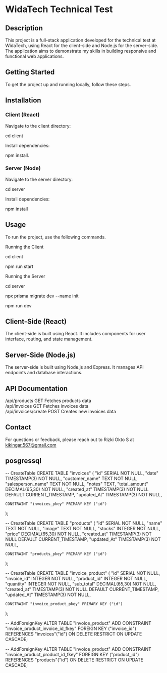 # WidaTech Technical Test

## Description
This project is a full-stack application developed for the technical test at WidaTech, using React for the client-side and Node.js for the server-side. The application aims to demonstrate my skills in building responsive and functional web applications.

## Getting Started
To get the project up and running locally, follow these steps.

## Installation
### Client (React)
Navigate to the client directory:


cd client


Install dependencies:


npm install.
### Server (Node)
Navigate to the server directory:


cd server


Install dependencies:


npm install


## Usage
To run the project, use the following commands.

Running the Client

cd client

npm run start

Running the Server

cd server

npx prisma migrate dev --name init

npm run dev

## Client-Side (React)
The client-side is built using React. It includes components for user interface, routing, and state management.

## Server-Side (Node.js)
The server-side is built using Node.js and Express. It manages API endpoints and database interactions.

## API Documentation
 /api/products	GET	Fetches products data  
 /api/invoices	GET	Fetches invoices data  
 /api/invoices/create POST Creates new invoices data 

## Contact
For questions or feedback, please reach out to Rizki Okto S at kikingar.567@gmail.com

## posgressql
-- CreateTable
CREATE TABLE "invoices" (
    "id" SERIAL NOT NULL,
    "date" TIMESTAMP(3) NOT NULL,
    "customer_name" TEXT NOT NULL,
    "salesperson_name" TEXT NOT NULL,
    "notes" TEXT,
    "total_amount" DECIMAL(65,30) NOT NULL,
    "created_at" TIMESTAMP(3) NOT NULL DEFAULT CURRENT_TIMESTAMP,
    "updated_At" TIMESTAMP(3) NOT NULL,

    CONSTRAINT "invoices_pkey" PRIMARY KEY ("id")
);

-- CreateTable
CREATE TABLE "products" (
    "id" SERIAL NOT NULL,
    "name" TEXT NOT NULL,
    "image" TEXT NOT NULL,
    "stocks" INTEGER NOT NULL,
    "price" DECIMAL(65,30) NOT NULL,
    "created_at" TIMESTAMP(3) NOT NULL DEFAULT CURRENT_TIMESTAMP,
    "updated_At" TIMESTAMP(3) NOT NULL,

    CONSTRAINT "products_pkey" PRIMARY KEY ("id")
);

-- CreateTable
CREATE TABLE "invoice_product" (
    "id" SERIAL NOT NULL,
    "invoice_id" INTEGER NOT NULL,
    "product_id" INTEGER NOT NULL,
    "quantity" INTEGER NOT NULL,
    "sub_total" DECIMAL(65,30) NOT NULL,
    "created_at" TIMESTAMP(3) NOT NULL DEFAULT CURRENT_TIMESTAMP,
    "updated_At" TIMESTAMP(3) NOT NULL,

    CONSTRAINT "invoice_product_pkey" PRIMARY KEY ("id")
);

-- AddForeignKey
ALTER TABLE "invoice_product" ADD CONSTRAINT "invoice_product_invoice_id_fkey" FOREIGN KEY ("invoice_id") REFERENCES "invoices"("id") ON DELETE RESTRICT ON UPDATE CASCADE;

-- AddForeignKey
ALTER TABLE "invoice_product" ADD CONSTRAINT "invoice_product_product_id_fkey" FOREIGN KEY ("product_id") REFERENCES "products"("id") ON DELETE RESTRICT ON UPDATE CASCADE;
